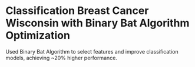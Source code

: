 # Classification Breast Cancer Wisconsin with Binary Bat Algorithm Optimization
Used Binary Bat Algorithm to select features and improve classification models, achieving ~20% higher performance.
